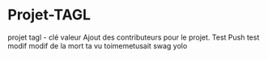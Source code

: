 # Projet-TAGL
projet tagl - clé valeur
Ajout des contributeurs pour le projet.
Test Push
test modif
modif de la mort ta vu toimemetusait swag yolo